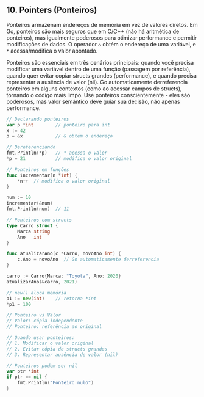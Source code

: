 ## 10. Pointers (Ponteiros)

Ponteiros armazenam endereços de memória em vez de valores diretos. Em Go, ponteiros são mais seguros que em C/C++ (não há aritmética de ponteiros), mas igualmente poderosos para otimizar performance e permitir modificações de dados. O operador `&` obtém o endereço de uma variável, e `*` acessa/modifica o valor apontado.

Ponteiros são essenciais em três cenários principais: quando você precisa modificar uma variável dentro de uma função (passagem por referência), quando quer evitar copiar structs grandes (performance), e quando precisa representar a ausência de valor (nil). Go automaticamente derreferencia ponteiros em alguns contextos (como ao acessar campos de structs), tornando o código mais limpo. Use ponteiros conscientemente - eles são poderosos, mas valor semântico deve guiar sua decisão, não apenas performance.

```go
// Declarando ponteiros
var p *int        // ponteiro para int
x := 42
p = &x            // & obtém o endereço

// Dereferenciando
fmt.Println(*p)   // * acessa o valor
*p = 21           // modifica o valor original

// Ponteiros em funções
func incrementar(n *int) {
    *n++  // modifica o valor original
}

num := 10
incrementar(&num)
fmt.Println(num)  // 11

// Ponteiros com structs
type Carro struct {
    Marca string
    Ano   int
}

func atualizarAno(c *Carro, novoAno int) {
    c.Ano = novoAno  // Go automaticamente derreferencia
}

carro := Carro{Marca: "Toyota", Ano: 2020}
atualizarAno(&carro, 2021)

// new() aloca memória
p1 := new(int)    // retorna *int
*p1 = 100

// Ponteiro vs Valor
// Valor: cópia independente
// Ponteiro: referência ao original

// Quando usar ponteiros:
// 1. Modificar o valor original
// 2. Evitar cópia de structs grandes
// 3. Representar ausência de valor (nil)

// Ponteiros podem ser nil
var ptr *int
if ptr == nil {
    fmt.Println("Ponteiro nulo")
}
```